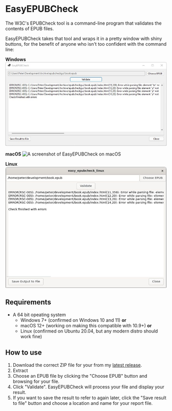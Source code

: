 # EasyEPUBCheck

The W3C's EPUBCheck tool is a command-line program that validates the contents of EPUB files.

EasyEPUBCheck takes that tool and wraps it in a pretty window with shiny buttons, for the benefit of anyone who isn't too confident with the command line:

**Windows**
![A screenshot of EasyEPUBCheck on Windows](/screenshot-win.jpg?raw=true)

**macOS**
![A screenshot of EasyEPUBCheck on macOS](/screenshot-mac.jpg?raw=true)

**Linux**
![A screenshot of EasyEPUBCheck on Linux](/screenshot-lin.jpg?raw=true)

## Requirements
- A 64 bit opeating system
    - Windows 7+ (confirmed on Windows 10 and 11) **or**
    - macOS 12+ (working on making this compatible with 10.9+) **or**
    - Linux (confirmed on Ubuntu 20.04, but any modern distro should work fine)

## How to use
1. Download the correct ZIP file for your  from my [latest release](https://github.com/hnrhn/EasyEPUBCheck/releases/latest).
2. Extract
3. Choose an EPUB file by clicking the "Choose EPUB" button and browsing for your file.
4. Click "Validate". EasyEPUBCheck will process your file and display your result.
5. If you want to save the result to refer to again later, click the "Save result to file" button and choose a location and name for your report file.
